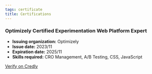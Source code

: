 ```yaml
---
tags: certificate
title: Certifications
---
```


### Optimizely Certified Experimentation Web Platform Expert

- **Issuing organization:** Optimizely
- **Issue date:** 2023/11
- **Expiration date:** 2025/11
- **Skills required:** CRO Management, A/B Testing, CSS, JavaScript

[Verify on Credly](https://www.credly.com/badges/43bc423b-d2ae-4627-8978-544c5c6f1b22/linked_in_profile)
